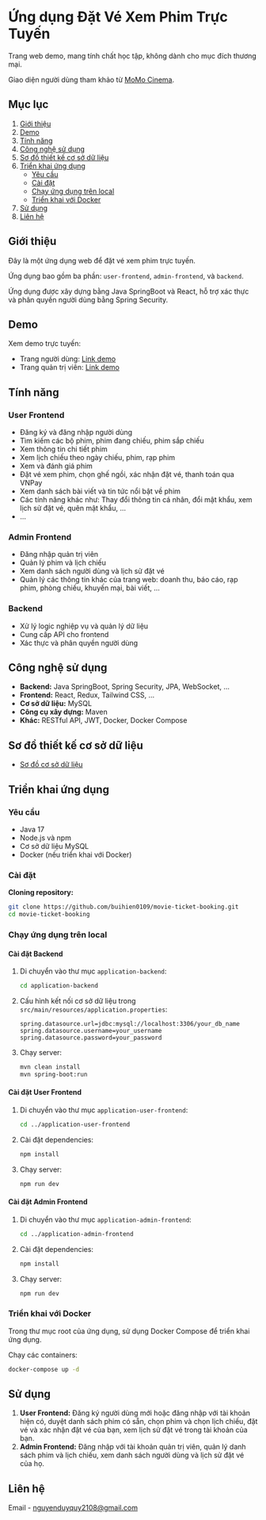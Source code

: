 # Ứng dụng Đặt Vé Xem Phim Trực Tuyến

Trang web demo, mang tính chất học tập, không dành cho mục đích thương mại.

Giao diện người dùng tham khảo từ [MoMo Cinema](https://momo.vn/cinema).

## Mục lục

1. [Giới thiệu](#giới-thiệu)
2. [Demo](#demo)
3. [Tính năng](#tính-năng)
4. [Công nghệ sử dụng](#công-nghệ-sử-dụng)
5. [Sơ đồ thiết kế cơ sở dữ liệu](#sơ-đồ-thiết-kế-cơ-sở-dữ-liệu)
6. [Triển khai ứng dụng](#triển-khai-ứng-dụng)
    - [Yêu cầu](#yêu-cầu)
    - [Cài đặt](#cài-đặt)
    - [Chạy ứng dụng trên local](#chạy-ứng-dụng-trên-local)
    - [Triển khai với Docker](#triển-khai-với-docker)
7. [Sử dụng](#sử-dụng)
8. [Liên hệ](#liên-hệ)

## Giới thiệu

Đây là một ứng dụng web để đặt vé xem phim trực tuyến.

Ứng dụng bao gồm ba phần: `user-frontend`, `admin-frontend`, và `backend`.

Ứng dụng được xây dựng bằng Java SpringBoot và React, hỗ trợ xác thực và phân quyền người dùng bằng Spring Security.

## Demo

Xem demo trực tuyến:

-   Trang người dùng: [Link demo](http://103.237.144.171:8885/)
-   Trang quản trị viên: [Link demo](http://103.237.144.171:8885/admin)

## Tính năng

### User Frontend

-   Đăng ký và đăng nhập người dùng
-   Tìm kiếm các bộ phim, phim đang chiếu, phim sắp chiếu
-   Xem thông tin chi tiết phim
-   Xem lịch chiếu theo ngày chiếu, phim, rạp phim
-   Xem và đánh giá phim
-   Đặt vé xem phim, chọn ghế ngồi, xác nhận đặt vé, thanh toán qua VNPay
-   Xem danh sách bài viết và tin tức nổi bật về phim
-   Các tính năng khác như: Thay đổi thông tin cá nhân, đổi mật khẩu, xem lịch sử đặt vé, quên mật khẩu, ...
-   ...

### Admin Frontend

-   Đăng nhập quản trị viên
-   Quản lý phim và lịch chiếu
-   Xem danh sách người dùng và lịch sử đặt vé
-   Quản lý các thông tin khác của trang web: doanh thu, báo cáo, rạp phim, phòng chiếu, khuyến mại, bài viết, ...

### Backend

-   Xử lý logic nghiệp vụ và quản lý dữ liệu
-   Cung cấp API cho frontend
-   Xác thực và phân quyền người dùng

## Công nghệ sử dụng

-   **Backend:** Java SpringBoot, Spring Security, JPA, WebSocket, ...
-   **Frontend:** React, Redux, Tailwind CSS, ...
-   **Cơ sở dữ liệu:** MySQL
-   **Công cụ xây dựng:** Maven
-   **Khác:** RESTful API, JWT, Docker, Docker Compose

## Sơ đồ thiết kế cơ sở dữ liệu

- [Sơ đồ cơ sở dữ liệu](https://dbdiagram.io/d/Movie-ticket-booking-website-65a56245ac844320aef632ee)

## Triển khai ứng dụng

### Yêu cầu

-   Java 17
-   Node.js và npm
-   Cơ sở dữ liệu MySQL
-   Docker (nếu triển khai với Docker)

### Cài đặt

**Cloning repository:**

```bash
git clone https://github.com/buihien0109/movie-ticket-booking.git
cd movie-ticket-booking
```

### Chạy ứng dụng trên local

#### Cài đặt Backend

1. Di chuyển vào thư mục `application-backend`:

    ```bash
    cd application-backend
    ```

2. Cấu hình kết nối cơ sở dữ liệu trong `src/main/resources/application.properties`:

    ```properties
    spring.datasource.url=jdbc:mysql://localhost:3306/your_db_name
    spring.datasource.username=your_username
    spring.datasource.password=your_password
    ```

3. Chạy server:

    ```bash
    mvn clean install
    mvn spring-boot:run
    ```

#### Cài đặt User Frontend

1. Di chuyển vào thư mục `application-user-frontend`:

    ```bash
    cd ../application-user-frontend
    ```

2. Cài đặt dependencies:

    ```bash
    npm install
    ```

3. Chạy server:

    ```bash
    npm run dev
    ```

#### Cài đặt Admin Frontend

1. Di chuyển vào thư mục `application-admin-frontend`:

    ```bash
    cd ../application-admin-frontend
    ```

2. Cài đặt dependencies:

    ```bash
    npm install
    ```

3. Chạy server:

    ```bash
    npm run dev
    ```

### Triển khai với Docker

Trong thư mục root của ứng dụng, sử dụng Docker Compose để triển khai ứng dụng.

Chạy các containers:

```bash
docker-compose up -d
```

## Sử dụng

1. **User Frontend:** Đăng ký người dùng mới hoặc đăng nhập với tài khoản hiện có, duyệt danh sách phim có sẵn, chọn phim và chọn lịch chiếu, đặt vé và xác nhận đặt vé của bạn, xem lịch sử đặt vé trong tài khoản của bạn.
2. **Admin Frontend:** Đăng nhập với tài khoản quản trị viên, quản lý danh sách phim và lịch chiếu, xem danh sách người dùng và lịch sử đặt vé của họ.

## Liên hệ

Email - [nguyenduyquy2108@gmail.com](mailto:nguyenduyquy2108@gmail.com)

